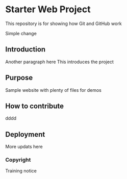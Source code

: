 # Starter Web Project

This repository is for showing how Git and GitHub work

Simple change

## Introduction

Another paragraph here
This introduces the project


## Purpose

Sample website with plenty of files for demos

## How to contribute
dddd

## Deployment

More updats here

### Copyright

Training notice